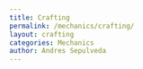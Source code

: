 ```yaml
---
title: Crafting
permalink: /mechanics/crafting/
layout: crafting
categories: Mechanics
author: Andres Sepulveda
---
```

